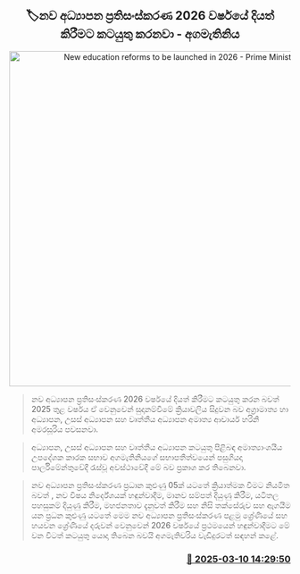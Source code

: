 <p align='center'><b><h2 align='center' title='New education reforms to be launched in 2026 - Prime Minister'>🏷නව අධ්‍යාපන ප්‍රතිසංස්කරණ 2026 වර්ෂයේ දියත් කිරීමට කටයුතු කරනවා - අගමැතිනිය</h2></b></p>
<p align='center'><img src='https://helakuru.sgp1.cdn.digitaloceanspaces.com/esana/images/lib/harini-amarasuriya-parliment-nu.jpg' width='600' alt='New education reforms to be launched in 2026 - Prime Minister'></p>

> නව අධ්‍යාපන ප්‍රතිසංස්කරණ 2026 වර්ෂයේ දියත් කිරීමට කටයුතු කරන බවත් 2025 තුළ වර්ෂය ඒ වෙනුවෙන් සුදානම්වීමේ ක්‍රියාවලිය සිදුවන බව අග්‍රාමාත්‍ය හා අධ්‍යාපන, උසස් අධ්‍යාපන සහ වෘත්තීය අධ්‍යාපන අමාත්‍ය ආචාර්ය හරිනි අමරසූරිය පවසනවා.

> අධ්‍යාපන, උසස් අධ්‍යාපන සහ වෘත්තීය අධ්‍යාපන කටයුතු පිළිබඳ අමාත්‍යාංශයීය උපදේශක කාරක සභාව අගමැතිනියගේ සභාපතීත්වයෙන් පසුගියදා පාර්ලිමේන්තුවේදී රැස්වූ අවස්ථාවේදී මේ බව ප්‍රකාශ කර තිබෙනවා.

> නව අධ්‍යාපන ප්‍රතිසංස්කරණ ප්‍රධාන කුළුණු 05ක් යටතේ ක්‍රියාත්මක වීමට නියමිත බවත් , නව විෂය නිර්දේශයක් හඳුන්වාදීම, මානව සම්පත් දියුණු කිරීම, යටිතල පහසුකම් දියුණු කිරීම, මහජනතාව දැනුවත් කිරීම සහ නිසි තක්සේරුව සහ ඇගයීම යන ප්‍රධන කුළුණු යටතේ මෙම නව අධ්‍යාපන ප්‍රතිසංස්කරණ පළමු ශ්‍රේණියේ සහ හයවන ශ්‍රේණියේ දරුවන් වෙනුවෙන් 2026 වර්ෂයේ ප්‍රථමයෙන් හඳුන්වාදීමට මේ වන විටත් කටයුතු යොදා තිබෙන බවයි අගමැතිවරිය වැඩිදුරටත් සඳහන් කළේ.  



<h3 align='right'><a href='https://www.helakuru.lk/esana/p/108200/'>📅 2025-03-10 14:29:50</a></h3>
